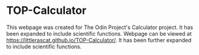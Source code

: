 # TOP-Calculator
This webpage was created for The Odin Project's Calculator project. It has been expanded to include scientific functions. Webpage can be viewed at https://littlerascat.github.io/TOP-Calculator/. It has been further expanded to include scientific functions.